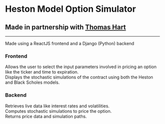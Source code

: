 # Heston Model Option Simulator
## Made in partnership with [Thomas Hart](https://github.com/thomashart17)

---

Made using a ReactJS frontend and a Django (Python) backend

### Frontend
Allows the user to select the input parameters involved in pricing an option like the ticker and time to expiration.  
Displays the stochastic simulations of the contract using both the Heston and Black Scholes models.  

### Backend
Retrieves live data like interest rates and volatilities.  
Computes stochastic simulations to price the option.  
Returns price data and simulation paths.  

